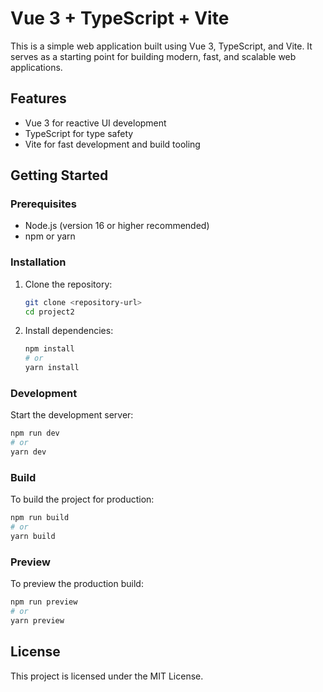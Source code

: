 # Vue 3 + TypeScript + Vite

This is a simple web application built using Vue 3, TypeScript, and Vite. It serves as a starting point for building modern, fast, and scalable web applications.

## Features
- Vue 3 for reactive UI development
- TypeScript for type safety
- Vite for fast development and build tooling

## Getting Started

### Prerequisites
- Node.js (version 16 or higher recommended)
- npm or yarn

### Installation
1. Clone the repository:
   ```bash
   git clone <repository-url>
   cd project2
   ```

2. Install dependencies:
   ```bash
   npm install
   # or
   yarn install
   ```

### Development
Start the development server:
```bash
npm run dev
# or
yarn dev
```

### Build
To build the project for production:
```bash
npm run build
# or
yarn build
```

### Preview
To preview the production build:
```bash
npm run preview
# or
yarn preview
```

## License
This project is licensed under the MIT License.